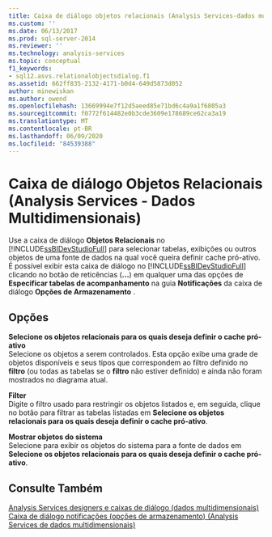 ```yaml
---
title: Caixa de diálogo objetos relacionais (Analysis Services-dados multidimensionais) | Microsoft Docs
ms.custom: ''
ms.date: 06/13/2017
ms.prod: sql-server-2014
ms.reviewer: ''
ms.technology: analysis-services
ms.topic: conceptual
f1_keywords:
- sql12.asvs.relationalobjectsdialog.f1
ms.assetid: 662ff835-2132-4171-b0d4-649d5873d052
author: minewiskan
ms.author: owend
ms.openlocfilehash: 13669994e7f12d5aeed85e71bd6c4a9a1f6805a3
ms.sourcegitcommit: f0772f614482e0b3cde3609e178689ce62ca3a19
ms.translationtype: MT
ms.contentlocale: pt-BR
ms.lasthandoff: 06/09/2020
ms.locfileid: "84539388"
---
```

# <a name="relational-objects-dialog-box-analysis-services---multidimensional-data"></a>Caixa de diálogo Objetos Relacionais (Analysis Services - Dados Multidimensionais)
  Use a caixa de diálogo **Objetos Relacionais** no [!INCLUDE[ssBIDevStudioFull](../includes/ssbidevstudiofull-md.md)] para selecionar tabelas, exibições ou outros objetos de uma fonte de dados na qual você queira definir cache pró-ativo. É possível exibir esta caixa de diálogo no [!INCLUDE[ssBIDevStudioFull](../includes/ssbidevstudiofull-md.md)] clicando no botão de reticências (**...**) em qualquer uma das opções de **Especificar tabelas de acompanhamento** na guia **Notificações** da caixa de diálogo **Opções de Armazenamento** .  
  
## <a name="options"></a>Opções  
 **Selecione os objetos relacionais para os quais deseja definir o cache pró-ativo**  
 Selecione os objetos a serem controlados. Esta opção exibe uma grade de objetos disponíveis e seus tipos que correspondem ao filtro definido no **filtro** (ou todas as tabelas se o **filtro** não estiver definido) e ainda não foram mostrados no diagrama atual.  
  
 **Filter**  
 Digite o filtro usado para restringir os objetos listados e, em seguida, clique no botão para filtrar as tabelas listadas em **Selecione os objetos relacionais para os quais deseja definir o cache pró-ativo**.  
  
 **Mostrar objetos do sistema**  
 Selecione para exibir os objetos do sistema para a fonte de dados em **Selecione os objetos relacionais para os quais deseja definir o cache pró-ativo**.  
  
## <a name="see-also"></a>Consulte Também  
 [Analysis Services designers e caixas de diálogo &#40;dados multidimensionais&#41;](analysis-services-designers-and-dialog-boxes-multidimensional-data.md)   
 [Caixa de diálogo notificações &#40;opções de armazenamento&#41; &#40;Analysis Services de dados multidimensionais&#41;](notifications-storage-options-dialog-analysis-services-multidimensional-data.md)  
  
  
